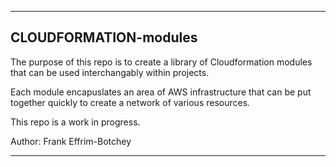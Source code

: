 --------------------------------------------------------------

## CLOUDFORMATION-modules

The purpose of this repo is to create a library of Cloudformation modules that can be used interchangably within projects.  

Each module encapuslates an area of AWS infrastructure that can be put together quickly to create a network of various resources.

This repo is a work in progress.


Author: Frank Effrim-Botchey

--------------------------------------------------------------
